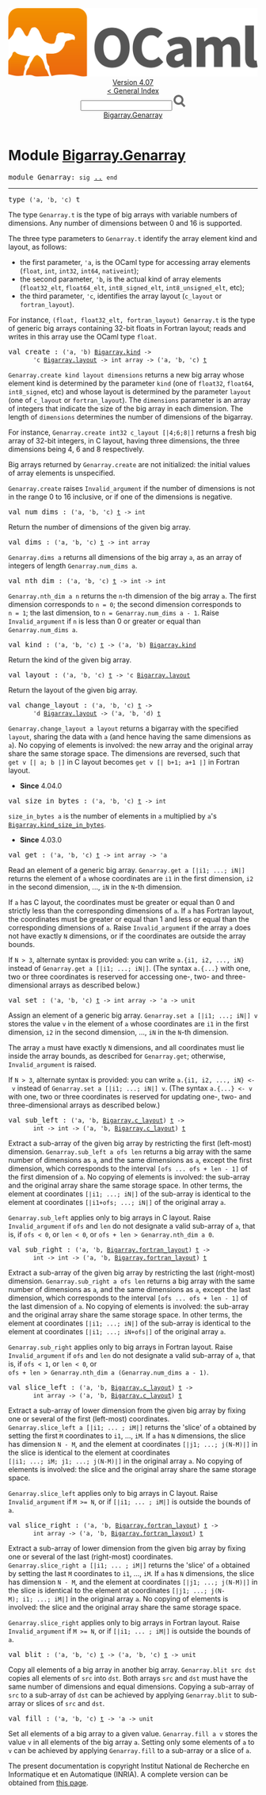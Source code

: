 <!-- ((! set title API !)) ((! set documentation !)) ((! set api !)) ((! set nobreadcrumb !)) -->
<div class="api"><header><nav class="toc brand"><a class="brand" href="https://ocaml.org/"><img src="colour-logo-gray.svg" class="svg" alt="OCaml"></a></nav><nav class="toc"><div class="toc_version"><a href="/docs" id="version-select">Version 4.07</a></div><a href="index.html">&lt; General Index</a><div class="api_search"><input type="text" name="apisearch" id="api_search" oninput="mySearch(false);" onkeypress="this.oninput();" onclick="this.oninput();" onpaste="this.oninput();">
<img src="search_icon.svg" alt="Search" class="svg" onclick="mySearch(false)"></div>
<div id="search_results"></div><div class="toc_title"><a href="#top">Bigarray.Genarray</a></div><ul></ul></nav></header>

<h1>Module <a href="type_Bigarray.Genarray.html">Bigarray.Genarray</a></h1>

<pre><span id="MODULEGenarray"><span class="keyword">module</span> Genarray</span>: <code class="code"><span class="keyword">sig</span></code> <a href="Bigarray.Genarray.html">..</a> <code class="code"><span class="keyword">end</span></code></pre><hr width="100%">

<pre><span id="TYPEt"><span class="keyword">type</span> <code class="type">('a, 'b, 'c)</code> t</span> </pre>
<div class="info ">
<div class="info-desc">
<p>The type <code class="code"><span class="constructor">Genarray</span>.t</code> is the type of big arrays with variable
     numbers of dimensions.  Any number of dimensions between 0 and 16
     is supported.</p>

<p>The three type parameters to <code class="code"><span class="constructor">Genarray</span>.t</code> identify the array element
     kind and layout, as follows:</p>
<ul>
<li>the first parameter, <code class="code"><span class="keywordsign">'</span>a</code>, is the OCaml type for accessing array
       elements (<code class="code">float</code>, <code class="code">int</code>, <code class="code">int32</code>, <code class="code">int64</code>, <code class="code">nativeint</code>);</li>
<li>the second parameter, <code class="code"><span class="keywordsign">'</span>b</code>, is the actual kind of array elements
       (<code class="code">float32_elt</code>, <code class="code">float64_elt</code>, <code class="code">int8_signed_elt</code>, <code class="code">int8_unsigned_elt</code>,
       etc);</li>
<li>the third parameter, <code class="code"><span class="keywordsign">'</span>c</code>, identifies the array layout
       (<code class="code">c_layout</code> or <code class="code">fortran_layout</code>).</li>
</ul>
<p>For instance, <code class="code">(float,&nbsp;float32_elt,&nbsp;fortran_layout)&nbsp;<span class="constructor">Genarray</span>.t</code>
     is the type of generic big arrays containing 32-bit floats
     in Fortran layout; reads and writes in this array use the
     OCaml type <code class="code">float</code>.</p>
</div>
</div>


<pre><span id="VALcreate"><span class="keyword">val</span> create</span> : <code class="type">('a, 'b) <a href="Bigarray.html#TYPEkind">Bigarray.kind</a> -&gt;<br>       'c <a href="Bigarray.html#TYPElayout">Bigarray.layout</a> -&gt; int array -&gt; ('a, 'b, 'c) <a href="Bigarray.Genarray.html#TYPEt">t</a></code></pre><div class="info ">
<div class="info-desc">
<p><code class="code"><span class="constructor">Genarray</span>.create&nbsp;kind&nbsp;layout&nbsp;dimensions</code> returns a new big array
     whose element kind is determined by the parameter <code class="code">kind</code> (one of
     <code class="code">float32</code>, <code class="code">float64</code>, <code class="code">int8_signed</code>, etc) and whose layout is
     determined by the parameter <code class="code">layout</code> (one of <code class="code">c_layout</code> or
     <code class="code">fortran_layout</code>).  The <code class="code">dimensions</code> parameter is an array of
     integers that indicate the size of the big array in each dimension.
     The length of <code class="code">dimensions</code> determines the number of dimensions
     of the bigarray.</p>

<p>For instance, <code class="code"><span class="constructor">Genarray</span>.create&nbsp;int32&nbsp;c_layout&nbsp;[|4;6;8|]</code>
     returns a fresh big array of 32-bit integers, in C layout,
     having three dimensions, the three dimensions being 4, 6 and 8
     respectively.</p>

<p>Big arrays returned by <code class="code"><span class="constructor">Genarray</span>.create</code> are not initialized:
     the initial values of array elements is unspecified.</p>

<p><code class="code"><span class="constructor">Genarray</span>.create</code> raises <code class="code"><span class="constructor">Invalid_argument</span></code> if the number of dimensions
     is not in the range 0 to 16 inclusive, or if one of the dimensions
     is negative.</p>
</div>
</div>

<pre><span id="VALnum_dims"><span class="keyword">val</span> num_dims</span> : <code class="type">('a, 'b, 'c) <a href="Bigarray.Genarray.html#TYPEt">t</a> -&gt; int</code></pre><div class="info ">
<div class="info-desc">
<p>Return the number of dimensions of the given big array.</p>
</div>
</div>

<pre><span id="VALdims"><span class="keyword">val</span> dims</span> : <code class="type">('a, 'b, 'c) <a href="Bigarray.Genarray.html#TYPEt">t</a> -&gt; int array</code></pre><div class="info ">
<div class="info-desc">
<p><code class="code"><span class="constructor">Genarray</span>.dims&nbsp;a</code> returns all dimensions of the big array <code class="code">a</code>,
     as an array of integers of length <code class="code"><span class="constructor">Genarray</span>.num_dims&nbsp;a</code>.</p>
</div>
</div>

<pre><span id="VALnth_dim"><span class="keyword">val</span> nth_dim</span> : <code class="type">('a, 'b, 'c) <a href="Bigarray.Genarray.html#TYPEt">t</a> -&gt; int -&gt; int</code></pre><div class="info ">
<div class="info-desc">
<p><code class="code"><span class="constructor">Genarray</span>.nth_dim&nbsp;a&nbsp;n</code> returns the <code class="code">n</code>-th dimension of the
     big array <code class="code">a</code>.  The first dimension corresponds to <code class="code">n&nbsp;=&nbsp;0</code>;
     the second dimension corresponds to <code class="code">n&nbsp;=&nbsp;1</code>; the last dimension,
     to <code class="code">n&nbsp;=&nbsp;<span class="constructor">Genarray</span>.num_dims&nbsp;a&nbsp;-&nbsp;1</code>.
     Raise <code class="code"><span class="constructor">Invalid_argument</span></code> if <code class="code">n</code> is less than 0 or greater or equal than
     <code class="code"><span class="constructor">Genarray</span>.num_dims&nbsp;a</code>.</p>
</div>
</div>

<pre><span id="VALkind"><span class="keyword">val</span> kind</span> : <code class="type">('a, 'b, 'c) <a href="Bigarray.Genarray.html#TYPEt">t</a> -&gt; ('a, 'b) <a href="Bigarray.html#TYPEkind">Bigarray.kind</a></code></pre><div class="info ">
<div class="info-desc">
<p>Return the kind of the given big array.</p>
</div>
</div>

<pre><span id="VALlayout"><span class="keyword">val</span> layout</span> : <code class="type">('a, 'b, 'c) <a href="Bigarray.Genarray.html#TYPEt">t</a> -&gt; 'c <a href="Bigarray.html#TYPElayout">Bigarray.layout</a></code></pre><div class="info ">
<div class="info-desc">
<p>Return the layout of the given big array.</p>
</div>
</div>

<pre><span id="VALchange_layout"><span class="keyword">val</span> change_layout</span> : <code class="type">('a, 'b, 'c) <a href="Bigarray.Genarray.html#TYPEt">t</a> -&gt;<br>       'd <a href="Bigarray.html#TYPElayout">Bigarray.layout</a> -&gt; ('a, 'b, 'd) <a href="Bigarray.Genarray.html#TYPEt">t</a></code></pre><div class="info ">
<div class="info-desc">
<p><code class="code"><span class="constructor">Genarray</span>.change_layout&nbsp;a&nbsp;layout</code> returns a bigarray with the
      specified <code class="code">layout</code>, sharing the data with <code class="code">a</code> (and hence having
      the same dimensions as <code class="code">a</code>). No copying of elements is involved: the
      new array and the original array share the same storage space.
      The dimensions are reversed, such that <code class="code">get&nbsp;v&nbsp;[|&nbsp;a;&nbsp;b&nbsp;|]</code> in
      C layout becomes <code class="code">get&nbsp;v&nbsp;[|&nbsp;b+1;&nbsp;a+1&nbsp;|]</code> in Fortran layout.</p>
</div>
<ul class="info-attributes">
<li><b>Since</b> 4.04.0</li>
</ul>
</div>

<pre><span id="VALsize_in_bytes"><span class="keyword">val</span> size_in_bytes</span> : <code class="type">('a, 'b, 'c) <a href="Bigarray.Genarray.html#TYPEt">t</a> -&gt; int</code></pre><div class="info ">
<div class="info-desc">
<p><code class="code">size_in_bytes&nbsp;a</code> is the number of elements in <code class="code">a</code> multiplied
    by <code class="code">a</code>'s <a href="Bigarray.html#VALkind_size_in_bytes"><code class="code"><span class="constructor">Bigarray</span>.kind_size_in_bytes</code></a>.</p>
</div>
<ul class="info-attributes">
<li><b>Since</b> 4.03.0</li>
</ul>
</div>

<pre><span id="VALget"><span class="keyword">val</span> get</span> : <code class="type">('a, 'b, 'c) <a href="Bigarray.Genarray.html#TYPEt">t</a> -&gt; int array -&gt; 'a</code></pre><div class="info ">
<div class="info-desc">
<p>Read an element of a generic big array.
     <code class="code"><span class="constructor">Genarray</span>.get&nbsp;a&nbsp;[|i1;&nbsp;...;&nbsp;iN|]</code> returns the element of <code class="code">a</code>
     whose coordinates are <code class="code">i1</code> in the first dimension, <code class="code">i2</code> in
     the second dimension, ..., <code class="code">iN</code> in the <code class="code"><span class="constructor">N</span></code>-th dimension.</p>

<p>If <code class="code">a</code> has C layout, the coordinates must be greater or equal than 0
     and strictly less than the corresponding dimensions of <code class="code">a</code>.
     If <code class="code">a</code> has Fortran layout, the coordinates must be greater or equal
     than 1 and less or equal than the corresponding dimensions of <code class="code">a</code>.
     Raise <code class="code"><span class="constructor">Invalid_argument</span></code> if the array <code class="code">a</code> does not have exactly <code class="code"><span class="constructor">N</span></code>
     dimensions, or if the coordinates are outside the array bounds.</p>

<p>If <code class="code"><span class="constructor">N</span>&nbsp;&gt;&nbsp;3</code>, alternate syntax is provided: you can write
     <code class="code">a.{i1,&nbsp;i2,&nbsp;...,&nbsp;iN}</code> instead of <code class="code"><span class="constructor">Genarray</span>.get&nbsp;a&nbsp;[|i1;&nbsp;...;&nbsp;iN|]</code>.
     (The syntax <code class="code">a.{...}</code> with one, two or three coordinates is
     reserved for accessing one-, two- and three-dimensional arrays
     as described below.)</p>
</div>
</div>

<pre><span id="VALset"><span class="keyword">val</span> set</span> : <code class="type">('a, 'b, 'c) <a href="Bigarray.Genarray.html#TYPEt">t</a> -&gt; int array -&gt; 'a -&gt; unit</code></pre><div class="info ">
<div class="info-desc">
<p>Assign an element of a generic big array.
     <code class="code"><span class="constructor">Genarray</span>.set&nbsp;a&nbsp;[|i1;&nbsp;...;&nbsp;iN|]&nbsp;v</code> stores the value <code class="code">v</code> in the
     element of <code class="code">a</code> whose coordinates are <code class="code">i1</code> in the first dimension,
     <code class="code">i2</code> in the second dimension, ..., <code class="code">iN</code> in the <code class="code"><span class="constructor">N</span></code>-th dimension.</p>

<p>The array <code class="code">a</code> must have exactly <code class="code"><span class="constructor">N</span></code> dimensions, and all coordinates
     must lie inside the array bounds, as described for <code class="code"><span class="constructor">Genarray</span>.get</code>;
     otherwise, <code class="code"><span class="constructor">Invalid_argument</span></code> is raised.</p>

<p>If <code class="code"><span class="constructor">N</span>&nbsp;&gt;&nbsp;3</code>, alternate syntax is provided: you can write
     <code class="code">a.{i1,&nbsp;i2,&nbsp;...,&nbsp;iN}&nbsp;&lt;-&nbsp;v</code> instead of
     <code class="code"><span class="constructor">Genarray</span>.set&nbsp;a&nbsp;[|i1;&nbsp;...;&nbsp;iN|]&nbsp;v</code>.
     (The syntax <code class="code">a.{...}&nbsp;&lt;-&nbsp;v</code> with one, two or three coordinates is
     reserved for updating one-, two- and three-dimensional arrays
     as described below.)</p>
</div>
</div>

<pre><span id="VALsub_left"><span class="keyword">val</span> sub_left</span> : <code class="type">('a, 'b, <a href="Bigarray.html#TYPEc_layout">Bigarray.c_layout</a>) <a href="Bigarray.Genarray.html#TYPEt">t</a> -&gt;<br>       int -&gt; int -&gt; ('a, 'b, <a href="Bigarray.html#TYPEc_layout">Bigarray.c_layout</a>) <a href="Bigarray.Genarray.html#TYPEt">t</a></code></pre><div class="info ">
<div class="info-desc">
<p>Extract a sub-array of the given big array by restricting the
     first (left-most) dimension.  <code class="code"><span class="constructor">Genarray</span>.sub_left&nbsp;a&nbsp;ofs&nbsp;len</code>
     returns a big array with the same number of dimensions as <code class="code">a</code>,
     and the same dimensions as <code class="code">a</code>, except the first dimension,
     which corresponds to the interval <code class="code">[ofs&nbsp;...&nbsp;ofs&nbsp;+&nbsp;len&nbsp;-&nbsp;1]</code>
     of the first dimension of <code class="code">a</code>.  No copying of elements is
     involved: the sub-array and the original array share the same
     storage space.  In other terms, the element at coordinates
     <code class="code">[|i1;&nbsp;...;&nbsp;iN|]</code> of the sub-array is identical to the
     element at coordinates <code class="code">[|i1+ofs;&nbsp;...;&nbsp;iN|]</code> of the original
     array <code class="code">a</code>.</p>

<p><code class="code"><span class="constructor">Genarray</span>.sub_left</code> applies only to big arrays in C layout.
     Raise <code class="code"><span class="constructor">Invalid_argument</span></code> if <code class="code">ofs</code> and <code class="code">len</code> do not designate
     a valid sub-array of <code class="code">a</code>, that is, if <code class="code">ofs&nbsp;&lt;&nbsp;0</code>, or <code class="code">len&nbsp;&lt;&nbsp;0</code>,
     or <code class="code">ofs&nbsp;+&nbsp;len&nbsp;&gt;&nbsp;<span class="constructor">Genarray</span>.nth_dim&nbsp;a&nbsp;0</code>.</p>
</div>
</div>

<pre><span id="VALsub_right"><span class="keyword">val</span> sub_right</span> : <code class="type">('a, 'b, <a href="Bigarray.html#TYPEfortran_layout">Bigarray.fortran_layout</a>) <a href="Bigarray.Genarray.html#TYPEt">t</a> -&gt;<br>       int -&gt; int -&gt; ('a, 'b, <a href="Bigarray.html#TYPEfortran_layout">Bigarray.fortran_layout</a>) <a href="Bigarray.Genarray.html#TYPEt">t</a></code></pre><div class="info ">
<div class="info-desc">
<p>Extract a sub-array of the given big array by restricting the
     last (right-most) dimension.  <code class="code"><span class="constructor">Genarray</span>.sub_right&nbsp;a&nbsp;ofs&nbsp;len</code>
     returns a big array with the same number of dimensions as <code class="code">a</code>,
     and the same dimensions as <code class="code">a</code>, except the last dimension,
     which corresponds to the interval <code class="code">[ofs&nbsp;...&nbsp;ofs&nbsp;+&nbsp;len&nbsp;-&nbsp;1]</code>
     of the last dimension of <code class="code">a</code>.  No copying of elements is
     involved: the sub-array and the original array share the same
     storage space.  In other terms, the element at coordinates
     <code class="code">[|i1;&nbsp;...;&nbsp;iN|]</code> of the sub-array is identical to the
     element at coordinates <code class="code">[|i1;&nbsp;...;&nbsp;iN+ofs|]</code> of the original
     array <code class="code">a</code>.</p>

<p><code class="code"><span class="constructor">Genarray</span>.sub_right</code> applies only to big arrays in Fortran layout.
     Raise <code class="code"><span class="constructor">Invalid_argument</span></code> if <code class="code">ofs</code> and <code class="code">len</code> do not designate
     a valid sub-array of <code class="code">a</code>, that is, if <code class="code">ofs&nbsp;&lt;&nbsp;1</code>, or <code class="code">len&nbsp;&lt;&nbsp;0</code>,
     or <code class="code">ofs&nbsp;+&nbsp;len&nbsp;&gt;&nbsp;<span class="constructor">Genarray</span>.nth_dim&nbsp;a&nbsp;(<span class="constructor">Genarray</span>.num_dims&nbsp;a&nbsp;-&nbsp;1)</code>.</p>
</div>
</div>

<pre><span id="VALslice_left"><span class="keyword">val</span> slice_left</span> : <code class="type">('a, 'b, <a href="Bigarray.html#TYPEc_layout">Bigarray.c_layout</a>) <a href="Bigarray.Genarray.html#TYPEt">t</a> -&gt;<br>       int array -&gt; ('a, 'b, <a href="Bigarray.html#TYPEc_layout">Bigarray.c_layout</a>) <a href="Bigarray.Genarray.html#TYPEt">t</a></code></pre><div class="info ">
<div class="info-desc">
<p>Extract a sub-array of lower dimension from the given big array
     by fixing one or several of the first (left-most) coordinates.
     <code class="code"><span class="constructor">Genarray</span>.slice_left&nbsp;a&nbsp;[|i1;&nbsp;...&nbsp;;&nbsp;iM|]</code> returns the 'slice'
     of <code class="code">a</code> obtained by setting the first <code class="code"><span class="constructor">M</span></code> coordinates to
     <code class="code">i1</code>, ..., <code class="code">iM</code>.  If <code class="code">a</code> has <code class="code"><span class="constructor">N</span></code> dimensions, the slice has
     dimension <code class="code"><span class="constructor">N</span>&nbsp;-&nbsp;<span class="constructor">M</span></code>, and the element at coordinates
     <code class="code">[|j1;&nbsp;...;&nbsp;j(<span class="constructor">N</span>-<span class="constructor">M</span>)|]</code> in the slice is identical to the element
     at coordinates <code class="code">[|i1;&nbsp;...;&nbsp;iM;&nbsp;j1;&nbsp;...;&nbsp;j(<span class="constructor">N</span>-<span class="constructor">M</span>)|]</code> in the original
     array <code class="code">a</code>.  No copying of elements is involved: the slice and
     the original array share the same storage space.</p>

<p><code class="code"><span class="constructor">Genarray</span>.slice_left</code> applies only to big arrays in C layout.
     Raise <code class="code"><span class="constructor">Invalid_argument</span></code> if <code class="code"><span class="constructor">M</span>&nbsp;&gt;=&nbsp;<span class="constructor">N</span></code>, or if <code class="code">[|i1;&nbsp;...&nbsp;;&nbsp;iM|]</code>
     is outside the bounds of <code class="code">a</code>.</p>
</div>
</div>

<pre><span id="VALslice_right"><span class="keyword">val</span> slice_right</span> : <code class="type">('a, 'b, <a href="Bigarray.html#TYPEfortran_layout">Bigarray.fortran_layout</a>) <a href="Bigarray.Genarray.html#TYPEt">t</a> -&gt;<br>       int array -&gt; ('a, 'b, <a href="Bigarray.html#TYPEfortran_layout">Bigarray.fortran_layout</a>) <a href="Bigarray.Genarray.html#TYPEt">t</a></code></pre><div class="info ">
<div class="info-desc">
<p>Extract a sub-array of lower dimension from the given big array
     by fixing one or several of the last (right-most) coordinates.
     <code class="code"><span class="constructor">Genarray</span>.slice_right&nbsp;a&nbsp;[|i1;&nbsp;...&nbsp;;&nbsp;iM|]</code> returns the 'slice'
     of <code class="code">a</code> obtained by setting the last <code class="code"><span class="constructor">M</span></code> coordinates to
     <code class="code">i1</code>, ..., <code class="code">iM</code>.  If <code class="code">a</code> has <code class="code"><span class="constructor">N</span></code> dimensions, the slice has
     dimension <code class="code"><span class="constructor">N</span>&nbsp;-&nbsp;<span class="constructor">M</span></code>, and the element at coordinates
     <code class="code">[|j1;&nbsp;...;&nbsp;j(<span class="constructor">N</span>-<span class="constructor">M</span>)|]</code> in the slice is identical to the element
     at coordinates <code class="code">[|j1;&nbsp;...;&nbsp;j(<span class="constructor">N</span>-<span class="constructor">M</span>);&nbsp;i1;&nbsp;...;&nbsp;iM|]</code> in the original
     array <code class="code">a</code>.  No copying of elements is involved: the slice and
     the original array share the same storage space.</p>

<p><code class="code"><span class="constructor">Genarray</span>.slice_right</code> applies only to big arrays in Fortran layout.
     Raise <code class="code"><span class="constructor">Invalid_argument</span></code> if <code class="code"><span class="constructor">M</span>&nbsp;&gt;=&nbsp;<span class="constructor">N</span></code>, or if <code class="code">[|i1;&nbsp;...&nbsp;;&nbsp;iM|]</code>
     is outside the bounds of <code class="code">a</code>.</p>
</div>
</div>

<pre><span id="VALblit"><span class="keyword">val</span> blit</span> : <code class="type">('a, 'b, 'c) <a href="Bigarray.Genarray.html#TYPEt">t</a> -&gt; ('a, 'b, 'c) <a href="Bigarray.Genarray.html#TYPEt">t</a> -&gt; unit</code></pre><div class="info ">
<div class="info-desc">
<p>Copy all elements of a big array in another big array.
     <code class="code"><span class="constructor">Genarray</span>.blit&nbsp;src&nbsp;dst</code> copies all elements of <code class="code">src</code> into
     <code class="code">dst</code>.  Both arrays <code class="code">src</code> and <code class="code">dst</code> must have the same number of
     dimensions and equal dimensions.  Copying a sub-array of <code class="code">src</code>
     to a sub-array of <code class="code">dst</code> can be achieved by applying <code class="code"><span class="constructor">Genarray</span>.blit</code>
     to sub-array or slices of <code class="code">src</code> and <code class="code">dst</code>.</p>
</div>
</div>

<pre><span id="VALfill"><span class="keyword">val</span> fill</span> : <code class="type">('a, 'b, 'c) <a href="Bigarray.Genarray.html#TYPEt">t</a> -&gt; 'a -&gt; unit</code></pre><div class="info ">
<div class="info-desc">
<p>Set all elements of a big array to a given value.
     <code class="code"><span class="constructor">Genarray</span>.fill&nbsp;a&nbsp;v</code> stores the value <code class="code">v</code> in all elements of
     the big array <code class="code">a</code>.  Setting only some elements of <code class="code">a</code> to <code class="code">v</code>
     can be achieved by applying <code class="code"><span class="constructor">Genarray</span>.fill</code> to a sub-array
     or a slice of <code class="code">a</code>.</p>
</div>
</div>

<div class="copyright">The present documentation is copyright Institut National de Recherche en Informatique et en Automatique (INRIA). A complete version can be obtained from <a href="http://caml.inria.fr/pub/docs/manual-ocaml/">this page</a>.</div></div>